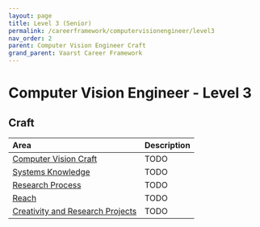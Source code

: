 ```yaml
---
layout: page
title: Level 3 (Senior)
permalink: /careerframework/computervisionengineer/level3
nav_order: 2
parent: Computer Vision Engineer Craft
grand_parent: Vaarst Career Framework
---
```


# Computer Vision Engineer - Level 3

## Craft

|Area          | Description       |
|:-------------|:------------------|
| [Computer Vision Craft](/careerframework/computervisionengineer#computer-vision-craft) | TODO |
| [Systems Knowledge](/careerframework/computervisionengineer#systems-knowledge) | TODO |
| [Research Process](/careerframework/computervisionengineer#research-process) | TODO |
| [Reach](/careerframework/computervisionengineer#reach) | TODO |
| [Creativity and Research Projects](/careerframework/computervisionengineer#creativity-and-research-projects) | TODO |
